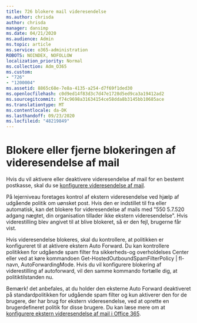 ```yaml
---
title: 726 blokere mail videresendelse
ms.author: chrisda
author: chrisda
manager: dansimp
ms.date: 04/21/2020
ms.audience: Admin
ms.topic: article
ms.service: o365-administration
ROBOTS: NOINDEX, NOFOLLOW
localization_priority: Normal
ms.collection: Adm_O365
ms.custom:
- "726"
- "1200004"
ms.assetid: 8865c68e-7e8a-4135-a254-d7f69f1ded30
ms.openlocfilehash: c0d9ed14f83d3c7d47e1728d5ed9ca3a19412ad2
ms.sourcegitcommit: f74c9698a31634154ce58dda8b3145bb10685ace
ms.translationtype: MT
ms.contentlocale: da-DK
ms.lasthandoff: 09/23/2020
ms.locfileid: "48219849"
---
```

# <a name="blocking-or-unblocking-email-forwarding"></a>Blokere eller fjerne blokeringen af videresendelse af mail

Hvis du vil aktivere eller deaktivere videresendelse af mail for en bestemt postkasse, skal du se [konfigurere videresendelse af mail](https://docs.microsoft.com/microsoft-365/admin/email/configure-email-forwarding).

På lejerniveau foretages kontrol af ekstern videresendelse ved hjælp af udgående politik om uønsket post. Hvis den er indstillet til fra eller automatisk, kan det blokere for videresendelse af mails med "550 5.7.520 adgang nægtet, din organisation tillader ikke ekstern videresendelse". Hvis viderestilling blev angivet til at blive blokeret, så er den fejl, brugerne får vist.

Hvis videresendelse blokeres, skal du kontrollere, at politikken er konfigureret til at aktivere ekstern Auto Forward. Du kan kontrollere politikken for udgående spam filter fra sikkerheds-og overholdelses Center eller ved at køre kommandoen Get-HostedOutboundSpamFilterPolicy | fl-navn, AutoForwardingMode. Hvis du vil konfigurere blokering af viderestilling af autoforward, vil den samme kommando fortælle dig, at politiktilstanden nu.

Bemærk! det anbefales, at du holder den eksterne Auto Forward deaktiveret på standardpolitikken for udgående spam filter og kun aktiverer den for de brugere, der har brug for ekstern videresendelse, ved at oprette en brugerdefineret politik for disse brugere. Du kan læse mere om at [konfigurere ekstern videresendelse af mail i Office 365](https://docs.microsoft.com/microsoft-365/security/office-365-security/external-email-forwarding).